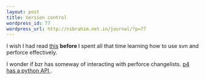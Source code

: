 ```yaml
--- 
layout: post
title: Version control
wordpress_id: 77
wordpress_url: http://nibrahim.net.in/journal/?p=77
---
```

I wish I had read <a href="http://www.netsplit.com/blog/articles/2007/09/26/why-i-choose-bazaar-a-history-of-revision-control">this</a> <strong>before </strong>I spent all that time learning how to use svn and perforce effectively.

I wonder if bzr has someway of interacting with perforce changelists. <a href="http://public.perforce.com/guest/robert_cowham/perforce/API/python/index.html">p4 has a python API </a>.
